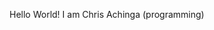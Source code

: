 Hello World! I am Chris Achinga (programming)

<!-- <iframe width="230" height="100" src="https://www.youtube.com/embed/vBf1ufZ22EI" frameborder="0" allow="accelerometer; autoplay; clipboard-write; encrypted-media; gyroscope; picture-in-picture" allowfullscreen></iframe> -->
